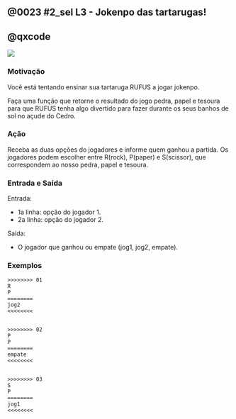 ## @0023 #2_sel L3 - Jokenpo das tartarugas!
## @qxcode

![](https://raw.githubusercontent.com/qxcodefup/arcade/master/base/0023/capa.jpg)

### Motivação

Você está tentando ensinar sua tartaruga RUFUS a jogar jokenpo.

Faça uma função que retorne o resultado do jogo pedra, papel e tesoura para que RUFUS tenha algo divertido para fazer durante os seus banhos de sol no açude do Cedro.


### Ação

Receba as duas opções do jogadores e informe quem ganhou a partida.
Os jogadores podem escolher entre R(rock), P(paper) e S(scissor), que correspondem ao nosso pedra, papel e tesoura.


### Entrada e Saída

Entrada:

* 1a linha: opção do jogador 1.
* 2a linha: opção do jogador 2.

Saída:

* O jogador que ganhou ou empate (jog1, jog2, empate).



### Exemplos

```
>>>>>>>> 01
R
P
========
jog2
<<<<<<<<


>>>>>>>> 02
P
P
========
empate
<<<<<<<<


>>>>>>>> 03
S
P
========
jog1
<<<<<<<<
```
<!---
>>>>>>>> 04
S
S
========
empate
<<<<<<<<




>>>>>>>> 05
R
S
========
jog1
<<<<<<<<


>>>>>>>> 06
S
R
========
jog2
<<<<<<<<


>>>>>>>> 07
R
R
========
empate
<<<<<<<<


>>>>>>>> 08
P
R
========
jog1
<<<<<<<<


---->
